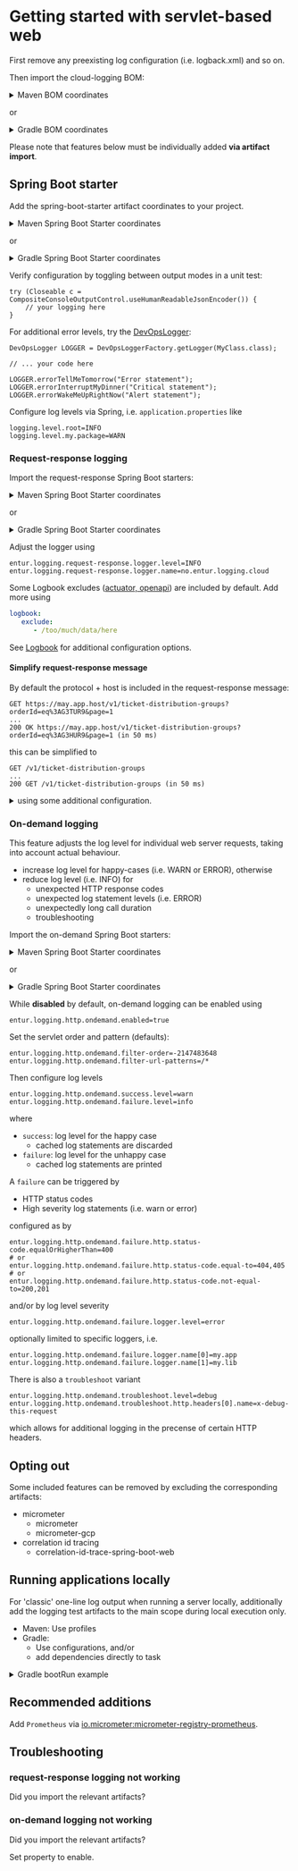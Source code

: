 # Getting started with servlet-based web
First remove any preexisting log configuration (i.e. logback.xml) and so on.

Then import the cloud-logging BOM:

<details>
  <summary>Maven BOM coordinates</summary>

Add

```xml
<cloud-logging.version>x.y.z</cloud-logging>
```

and

```xml
<dependency>
    <groupId>no.entur.logging.cloud</groupId>
    <artifactId>bom</artifactId>
    <version>${cloud-logging.version}</version>
    <type>pom</type>
    <scope>import</scope>    
</dependency>
```

</details>

or

<details>
  <summary>Gradle BOM coordinates</summary>

For

```groovy
ext {
   cloudLoggingVersion = 'x.y.z'
}
```

add

```groovy
implementation platform("no.entur.logging.cloud:bom:${cloudLoggingVersion}")
testImplementation platform("no.entur.logging.cloud:bom:${cloudLoggingVersion}")
```
</details>

Please note that features below must be individually added __via artifact import__.

## Spring Boot starter
Add the spring-boot-starter artifact coordinates to your project.

<details>
  <summary>Maven Spring Boot Starter coordinates</summary>

```xml
<dependency>
    <groupId>no.entur.logging.cloud</groupId>
    <artifactId>spring-boot-starter-gcp-web</artifactId>
</dependency>
<dependency>
    <groupId>no.entur.logging.cloud</groupId>
    <artifactId>spring-boot-starter-gcp-web-test</artifactId>
    <scope>test</scope>
</dependency>
```

</details>

or

<details>
  <summary>Gradle Spring Boot Starter coordinates</summary>

```groovy
implementation ("no.entur.logging.cloud:spring-boot-starter-gcp-web")
testImplementation ("no.entur.logging.cloud:spring-boot-starter-gcp-web-test")
```
</details>

Verify configuration by toggling between output modes in a unit test:

```
try (Closeable c = CompositeConsoleOutputControl.useHumanReadableJsonEncoder()) {
    // your logging here
}
```

For additional error levels, try the [DevOpsLogger](../api):

```
DevOpsLogger LOGGER = DevOpsLoggerFactory.getLogger(MyClass.class);

// ... your code here

LOGGER.errorTellMeTomorrow("Error statement");
LOGGER.errorInterruptMyDinner("Critical statement");
LOGGER.errorWakeMeUpRightNow("Alert statement");
```

Configure log levels via Spring, i.e. `application.properties` like

```
logging.level.root=INFO
logging.level.my.package=WARN
```

### Request-response logging 
Import the request-response Spring Boot starters:

<details>
  <summary>Maven Spring Boot Starter coordinates</summary>

```xml
<dependency>
    <groupId>no.entur.logging.cloud</groupId>
    <artifactId>request-response-spring-boot-starter-gcp-web</artifactId>
</dependency>
<dependency>
    <groupId>no.entur.logging.cloud</groupId>
    <artifactId>request-response-spring-boot-starter-gcp-web-test</artifactId>
    <scope>test</scope>
</dependency>
```

</details>

or

<details>
  <summary>Gradle Spring Boot Starter coordinates</summary>

```groovy
implementation ("no.entur.logging.cloud:request-response-spring-boot-starter-gcp-web")
testImplementation ("no.entur.logging.cloud:request-response-spring-boot-starter-gcp-web-test")
```
</details>

Adjust the logger using

```
entur.logging.request-response.logger.level=INFO
entur.logging.request-response.logger.name=no.entur.logging.cloud
```

Some Logbook excludes ([actuator, openapi](https://github.com/entur/cloud-logging/blob/main/request-response/logbook-spring-boot-autoconfigure/src/main/java/no/entur/logging/cloud/spring/logbook/LogbookLoggingAutoConfiguration.java)) are included by default. Add more using

```yml
logbook:
   exclude:
      - /too/much/data/here
```

See [Logbook](https://github.com/zalando/logbook) for additional configuration options.

#### Simplify request-response message
By default the protocol + host is included in the request-response message: 

```
GET https://may.app.host/v1/ticket-distribution-groups?orderId=eq%3AG3TUR9&page=1
...
200 OK https://may.app.host/v1/ticket-distribution-groups?orderId=eq%3AG3HUR9&page=1 (in 50 ms)
```

this can be simplified to

```
GET /v1/ticket-distribution-groups
...
200 GET /v1/ticket-distribution-groups (in 50 ms)
```

<details>
  <summary>using some additional configuration.</summary>

Incoming calls:

```yml
entur:
  logging:
    request-response:
      format:
        server:
          message:
            scheme: false
            host: false
            port: false
            path: false
            query: false
```

and/or for outgoing calls:

```yml
entur:
  logging:
    request-response:
      format:
        client:
          message:
            scheme: false
            host: false
            port: false
            path: false
            query: false
```

</details>





### On-demand logging
This feature adjusts the log level for individual web server requests, taking into account actual behaviour. 

 * increase log level for happy-cases (i.e. WARN or ERROR), otherwise  
 * reduce log level (i.e. INFO) for
   * unexpected HTTP response codes
   * unexpected log statement levels (i.e. ERROR)
   * unexpectedly long call duration
   * troubleshooting

Import the on-demand Spring Boot starters:

<details>
  <summary>Maven Spring Boot Starter coordinates</summary>

```xml
<dependency>
    <groupId>no.entur.logging.cloud</groupId>
    <artifactId>on-demand-spring-boot-starter-gcp-web</artifactId>
</dependency>
```

</details>

or

<details>
  <summary>Gradle Spring Boot Starter coordinates</summary>

```groovy
implementation ("no.entur.logging.cloud:on-demand-spring-boot-starter-gcp-web")
```
</details>

While __disabled__ by default, on-demand logging can be enabled using

```
entur.logging.http.ondemand.enabled=true
```

Set the servlet order and pattern (defaults):

```
entur.logging.http.ondemand.filter-order=-2147483648
entur.logging.http.ondemand.filter-url-patterns=/*
```

Then configure log levels

```
entur.logging.http.ondemand.success.level=warn
entur.logging.http.ondemand.failure.level=info
```

where 

 * `success`: log level for the happy case 
   * cached log statements are discarded 
 * `failure`: log level for the unhappy case
   * cached log statements are printed

A `failure` can be triggered by

 * HTTP status codes
 * High severity log statements (i.e. warn or error) 

configured as by

``` 
entur.logging.http.ondemand.failure.http.status-code.equalOrHigherThan=400
# or
entur.logging.http.ondemand.failure.http.status-code.equal-to=404,405
# or
entur.logging.http.ondemand.failure.http.status-code.not-equal-to=200,201
```

and/or by log level severity

``` 
entur.logging.http.ondemand.failure.logger.level=error
```

optionally limited to specific loggers, i.e.

```
entur.logging.http.ondemand.failure.logger.name[0]=my.app
entur.logging.http.ondemand.failure.logger.name[1]=my.lib
```

There is also a `troubleshoot` variant

```
entur.logging.http.ondemand.troubleshoot.level=debug
entur.logging.http.ondemand.troubleshoot.http.headers[0].name=x-debug-this-request
```

which allows for additional logging in the precense of certain HTTP headers.

## Opting out
Some included features can be removed by excluding the corresponding artifacts:

 * micrometer
   * micrometer
   * micrometer-gcp
 * correlation id tracing
   * correlation-id-trace-spring-boot-web

## Running applications locally
For 'classic' one-line log output when running a server locally, additionally add the logging test artifacts to the main scope during local execution only.

 * Maven: Use profiles
 * Gradle:
   * Use configurations, and/or
   * add dependencies directly to task

<details>
  <summary>Gradle bootRun example</summary>

```groovy
tasks.register("logPlainly") {
   dependencies {
      implementation("no.entur.logging.cloud:request-response-spring-boot-starter-gcp-web-test")
      implementation("no.entur.logging.cloud:spring-boot-starter-gcp-web-test")
   }
}

tasks.withType(JavaExec).configureEach {
   dependsOn("logPlainly")
}
```

Then configure desired output by specifying `entur.logging.style`

```
entur.logging.style=humanReadablePlain|humanReadableJson|machineReadableJson
```

</details>

## Recommended additions
Add `Prometheus` via [io.micrometer:micrometer-registry-prometheus](https://mvnrepository.com/artifact/io.micrometer/micrometer-registry-prometheus).

## Troubleshooting

### request-response logging not working
Did you import the relevant artifacts?

### on-demand logging not working
Did you import the relevant artifacts? 

Set property to enable.


